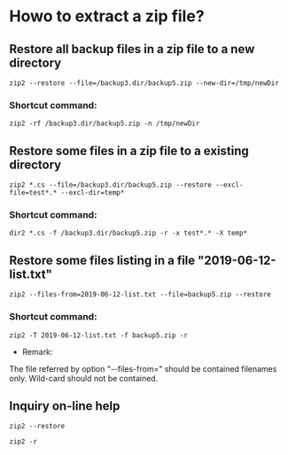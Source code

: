 # Howo to extract a zip file?

## Restore all backup files in a zip file to a new directory

    zip2 --restore --file=/backup3.dir/backup5.zip --new-dir=/tmp/newDir

### Shortcut command:

    zip2 -rf /backup3.dir/backup5.zip -n /tmp/newDir

## Restore some files in a zip file to a existing directory

    zip2 *.cs --file=/backup3.dir/backup5.zip --restore --excl-file=test*.* --excl-dir=temp*

### Shortcut command:

    dir2 *.cs -f /backup3.dir/backup5.zip -r -x test*.* -X temp*

## Restore some files listing in a file "2019-06-12-list.txt"

    zip2 --files-from=2019-06-12-list.txt --file=backup5.zip --restore

### Shortcut command:

    zip2 -T 2019-06-12-list.txt -f backup5.zip -r

* Remark:

The file referred by option  "--files-from=" should be contained filenames only. Wild-card should not be contained.

## Inquiry on-line help

    zip2 --restore

    zip2 -r
